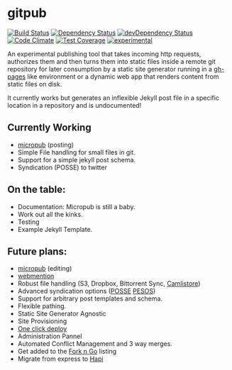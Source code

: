 gitpub
======

[![Build Status](https://travis-ci.org/bcomnes/gitpub.svg?branch=master)](https://travis-ci.org/bcomnes/gitpub)
[![Dependency Status](https://david-dm.org/bcomnes/gitpub.svg?style)](https://david-dm.org/bcomnes/gitpub)
[![devDependency Status](https://david-dm.org/bcomnes/gitpub/dev-status.svg)](https://david-dm.org/bcomnes/gitpub#info=devDependencies)
[![Code Climate](https://codeclimate.com/github/bcomnes/gitpub/badges/gpa.svg)](https://codeclimate.com/github/bcomnes/gitpub)
[![Test Coverage](https://codeclimate.com/github/bcomnes/gitpub/badges/coverage.svg)](https://codeclimate.com/github/bcomnes/gitpub)
[![experimental](http://badges.github.io/stability-badges/dist/experimental.svg)](http://github.com/badges/stability-badges)

An experimental publishing tool that takes incoming http requests, authorizes them and then turns them into static files inside a remote git repository for later consumption by a static site generator running in a [gh-pages](https://pages.github.com/) like environment or a dynamic web app that renders content from static files on disk.

It currently works but generates an inflexible Jekyll post file in a specific location in a repository and is undocumented!

## Currently Working

- [micropub](http://indiewebcamp.com/micropub) (posting)
- Simple File handling for small files in git.
- Support for a simple jekyll post schema.
- Syndication (POSSE) to twitter

## On the table:

- Documentation:  Micropub is still a baby.
- Work out all the kinks.
- Testing
- Example Jekyll Template.

## Future plans:

- [micropub](http://indiewebcamp.com/micropub) (editing)
- [webmention](http://indiewebcamp.com/micropub)
- Robust file handling (S3, Dropbox, Bittorrent Sync, [Camlistore](https://camlistore.org/))
- Advanced syndication options ([POSSE](http://indiewebcamp.com/POSSE) [PESOS](http://indiewebcamp.com/PESOS))
- Support for arbitrary post templates and schema.
- Flexible pathing.
- Static Site Generator Agnostic
- Site Provisioning
- [One click deploy](https://blog.heroku.com/archives/2014/8/7/heroku-button)
- Administration Pannel
- Automated Conflict Management and 3 way merges.
- Get added to the [Fork n Go](http://jlord.github.io/forkngo/) listing
- Migrate from express to [Hapi](https://github.com/hapijs/hapi)
